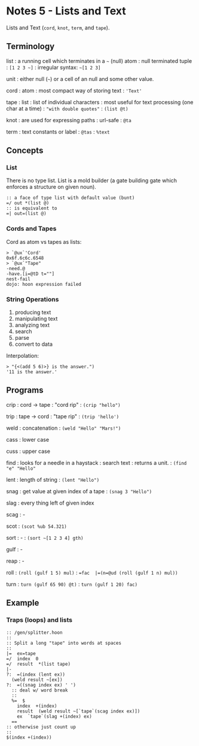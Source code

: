 # Notes 5 - Lists and Text

Lists and Text (`cord`, `knot`, `term`, and `tape`).

## Terminology

list
: a running cell which terminates in a `~` (null) atom
: null terminated tuple
: `[1 2 3 ~]`
: irregular syntax: `~[1 2 3]`

unit
: either null (`~`) or a cell of an null and some other value.

cord
: atom
: most compact way of storing text
: `'Text'`

tape
: list
: list of individual characters
: most useful for text processing (one char at a time)
: `"with double quotes"`
: `(list @t)`

knot
: are used for expressing paths
: url-safe
: `@ta`

term
: text constants or label
: `@tas`
: `%text`

## Concepts

### List

There is no type list. List is a mold builder (a gate building gate which enforces a structure on given noun).

```hoon
:: a face of type list with default value (bunt)
=/ out *(list @)
:: is equivalent to
=| out=(list @)
```

### Cords and Tapes

Cord as atom vs tapes as lists:

```dojo
> `@ux`'Cord'
0x6f.6c6c.6548
> `@ux`"Tape"
-need.@
-have.[i=@tD t=""]
nest-fail
dojo: hoon expression failed
```

### String Operations

1. producing text
2. manipulating text
3. analyzing text
  1. search
  2. parse
  3. convert to data

Interpolation:
```dojo
> "{<(add 5 6)>} is the answer.")
'11 is the answer.'
```

## Programs

crip
: cord -> tape
: "cord rip"
: `(crip "hello")`

trip
: tape -> cord
: "tape rip"
: `(trip 'hello')`

weld
: concatenation
: `(weld "Hello" "Mars!")`

cass
: lower case

cuss
: upper case

find
: looks for a needle in a haystack
: search text
: returns a unit.
: `(find "e" "Hello"`

lent
: length of string
: `(lent "Hello")`

snag
: get value at given index of a tape
: `(snag 3 "Hello")`

slag
: every thing left of given index

scag
: -

scot
: `(scot %ub 54.321)`

sort
: -
: `(sort ~[1 2 3 4] gth)`

gulf
: -

reap
: -

roll
: `(roll (gulf 1 5) mul)`
: `=fac  |=(n=@ud (roll (gulf 1 n) mul))`

turn
: `turn (gulf 65 90) @t)`
: `turn (gulf 1 20) fac)`

## Example

### Traps (loops) and lists

```hoon
:: /gen/splitter.hoon
::
:: Split a long "tape" into words at spaces
::
|=  ex=tape
=/  index  0
=/  result  *(list tape)
|-
?:  =(index (lent ex))
  (weld result ~[ex])
?:  =((snag index ex) ' ')
  :: deal w/ word break
  ::
  %=  $
    index  +(index)
    result  (weld result ~[`tape`(scag index ex)])
    ex  `tape`(slag +(index) ex)
  ==
:: otherwise just count up
::
$(index +(index))
```
